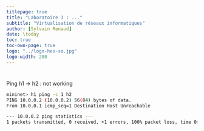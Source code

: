 ```yaml
---
titlepage: true
title: "Laboratoire 3 : ..."
subtitle: "Virtualisation de réseaux informatiques"
author: [Sylvain Renaud]
date: \today
toc: true
toc-own-page: true
logo: "../logo-hes-so.jpg"
logo-width: 200
---
```


#

##

Ping h1 -> h2 : not working

```bash
mininet> h1 ping -c 1 h2
PING 10.0.0.2 (10.0.0.2) 56(84) bytes of data.
From 10.0.0.1 icmp_seq=1 Destination Host Unreachable

--- 10.0.0.2 ping statistics ---
1 packets transmitted, 0 received, +1 errors, 100% packet loss, time 0ms
```
